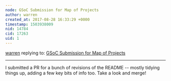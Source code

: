 ```yaml
---
node: GSoC Submission for Map of Projects
author: warren
created_at: 2017-08-28 16:33:29 +0000
timestamp: 1503938009
nid: 14784
cid: 17263
uid: 1
---
```




[warren](../profile/warren) replying to: [GSoC Submission for Map of Projects](../notes/mridulnagpal/08-23-2017/gsoc-submission-for-map-of-projects)

----
I submitted a PR for a bunch of revisions of the README -- mostly tidying things up, adding a few key bits of info too. Take a look and merge! 